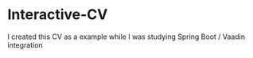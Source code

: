 # Interactive-CV
I created this CV as a example while I was studying Spring Boot / Vaadin integration
